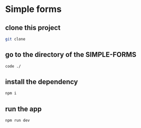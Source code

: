 # Simple forms

## clone this project

```bash
git clone
```

## go to the directory of the SIMPLE-FORMS

```bash
code ./
```

## install the dependency

```bash
npm i
```

## run the app

```bash
npm run dev
```
